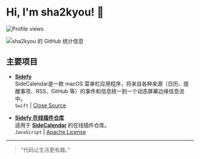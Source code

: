 # Hi, I'm sha2kyou! 👋

![Profile views](https://komarev.com/ghpvc/?username=sha2ku&color=blue)

![sha2kyou 的 GitHub 统计信息](https://github-readme-stats.vercel.app/api?username=sha2kyou&show_icons=true&theme=transparent)

## 主要项目

- [**Sidefy**](https://github.com/sha2kyou/SideCalendar)  
  SideCalendar是一款 macOS 菜单栏应用程序，将来自各种来源（日历、提醒事项、RSS、GitHub 等）的事件和信息统一到一个动态屏幕边缘信息流中。    
  `Swift` | [Close Source](https://apps.apple.com/cn/app/sidecalendar/id6751482006?mt=12)
  
- [**Sidefy 在线插件仓库**](https://github.com/sha2kyou/SideCalendarPlugins)  
  适用于 [**SideCalendar**](https://github.com/sha2kyou/SideCalendar)  的在线插件仓库。  
  `JavaScript` | [Apache License](https://github.com/sha2kyou/SideCalendarPlugins/blob/main/LICENSE)

---

> “代码让生活更有趣。”

